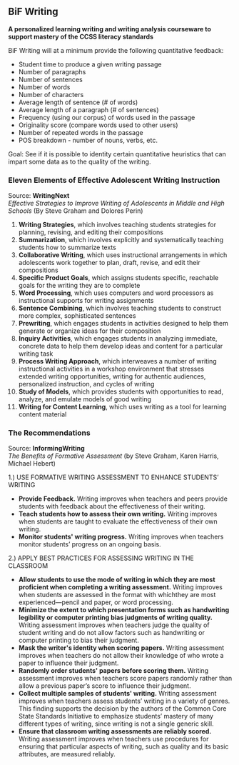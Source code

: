 ## BiF Writing

**A personalized learning writing and writing analysis courseware to support mastery of the CCSS literacy standards**

BiF Writing will at a minimum provide the following quantitative feedback:
- Student time to produce a given writing passage
- Number of paragraphs
- Number of sentences
- Number of words
- Number of characters
- Average length of sentence (# of words)
- Average length of a paragraph (# of sentences)
- Frequency (using our corpus) of words used in the passage
- Originality score (compare words used to other users)
- Number of repeated words in the passage
- POS breakdown - number of nouns, verbs, etc.

Goal: See if it is possible to identity certain quantitative heuristics that can impart some data as to the quality of the writing.

### Eleven Elements of Effective Adolescent Writing Instruction
Source: **WritingNext**  
*Effective Strategies to Improve Writing of Adolescents in Middle and High Schools* (By Steve Graham and Dolores Perin)

1. **Writing Strategies**, which involves teaching students strategies for planning, revising, and editing their compositions  
2. **Summarization**, which involves explicitly and systematically teaching students how to summarize texts  
3. **Collaborative Writing**, which uses instructional arrangements in which adolescents work together to plan, draft, revise, and edit their compositions  
4. **Specific Product Goals**, which assigns students specific, reachable goals for the writing they are to complete  
5. **Word Processing**, which uses computers and word processors as instructional supports for writing assignments  
6. **Sentence Combining**, which involves teaching students to construct more complex, sophisticated sentences  
7. **Prewriting**, which engages students in activities designed to help them generate or organize ideas for their composition  
8. **Inquiry Activities**, which engages students in analyzing immediate, concrete data to help them develop ideas and content for a particular writing task  
9. **Process Writing Approach**, which interweaves a number of writing instructional activities in a workshop environment that stresses extended writing opportunities, writing for authentic audiences, personalized instruction, and cycles of writing  
10. **Study of Models**, which provides students with opportunities to read, analyze, and emulate models of good writing  
11. **Writing for Content Learning**, which uses writing as a tool for learning content material  

### The Recommendations 
Source: **InformingWriting**  
*The Benefits of Formative Assessment* (by Steve Graham, Karen Harris, Michael Hebert)

1.) USE FORMATIVE WRITING ASSESSMENT TO ENHANCE STUDENTS’ WRITING

- **Provide Feedback.** Writing improves when teachers and peers provide students with feedback about the effectiveness of their writing.
- **Teach students how to assess their own writing.** Writing improves when students are taught to evaluate the effectiveness of their own writing.
- **Monitor students' writing progress.** Writing improves when teachers monitor students’ progress on an ongoing basis.

2.) APPLY BEST PRACTICES FOR ASSESSING WRITING IN THE CLASSROOM

- **Allow students to use the mode of writing in which they are most proficient when completing a writing assessment.** Writing improves when students are assessed in the format with whichthey are most experienced—pencil and paper, or word processing.
- **Minimize the extent to which presentation forms such as handwriting legibility or computer printing bias judgments of writing quality.** Writing assessment improves when teachers judge the quality of student writing and do not allow factors such as handwriting or computer printing to bias their judgment.
- **Mask the writer's identity when scoring papers.** Writing assessment improves when teachers do not allow their knowledge of who wrote a paper to influence their judgment.
- **Randomly order students' papers before scoring them.** Writing assessment improves when teachers score papers randomly rather than allow a previous paper’s score to influence their judgment.
- **Collect multiple samples of students' writing.** Writing assessment improves when teachers assess students’ writing in a variety of genres. This finding supports the decision by the authors of the Common Core State Standards Initiative to emphasize students’ mastery of many different types of writing, since writing is not a single generic skill.
- **Ensure that classroom writing assessments are reliably scored.** Writing assessment improves when teachers use procedures for ensuring that particular aspects of writing, such as quality and its basic attributes, are measured reliably.